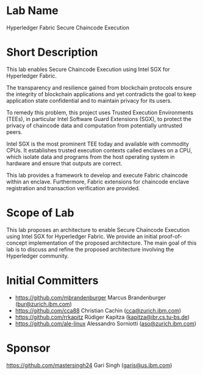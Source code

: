 # Lab Name
Hyperledger Fabric Secure Chaincode Execution

# Short Description
This lab enables Secure Chaincode Execution using Intel SGX for
Hyperledger Fabric.

The transparency and resilience gained from blockchain protocols ensure the
integrity of blockchain applications and yet contradicts the goal to keep
application state confidential and to maintain privacy for its users.

To remedy this problem, this project uses Trusted Execution Environments
(TEEs), in particular Intel Software Guard Extensions (SGX), to protect the
privacy of chaincode data and computation from potentially untrusted peers.

Intel SGX is the most prominent TEE today and available with commodity CPUs.
It establishes trusted execution contexts called enclaves on a CPU, which
isolate data and programs from the host operating system in hardware and
ensure that outputs are correct.

This lab provides a framework to develop and execute Fabric chaincode
within an enclave.  Furthermore, Fabric extensions for chaincode enclave
registration and transaction verification are provided.

# Scope of Lab
This lab proposes an architecture to enable Secure Chaincode Execution
using Intel SGX for Hyperledger Fabric.  We provide an initial
proof-of-concept implementation of the proposed architecture. The main goal of
this lab is to discuss and refine the proposed architecture involving
the Hyperledger community.

# Initial Committers
- https://github.com/mbrandenburger Marcus Brandenburger (bur@zurich.ibm.com)
- https://github.com/cca88 Christian Cachin (cca@zurich.ibm.com)
- https://github.com/rrkapitz Rüdiger Kapitza (kapitza@ibr.cs.tu-bs.de)
- https://github.com/ale-linux Alessandro Sorniotti (aso@zurich.ibm.com)

# Sponsor
https://github.com/mastersingh24 Gari Singh (garis@us.ibm.com)
